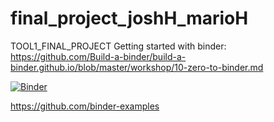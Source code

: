 # final_project_joshH_marioH
TOOL1_FINAL_PROJECT
Getting started with binder:
  https://github.com/Build-a-binder/build-a-binder.github.io/blob/master/workshop/10-zero-to-binder.md

[![Binder](https://mybinder.org/badge_logo.svg)](https://mybinder.org/v2/gh/mariodhernandez/final_project_joshH_marioH/main)

https://github.com/binder-examples
